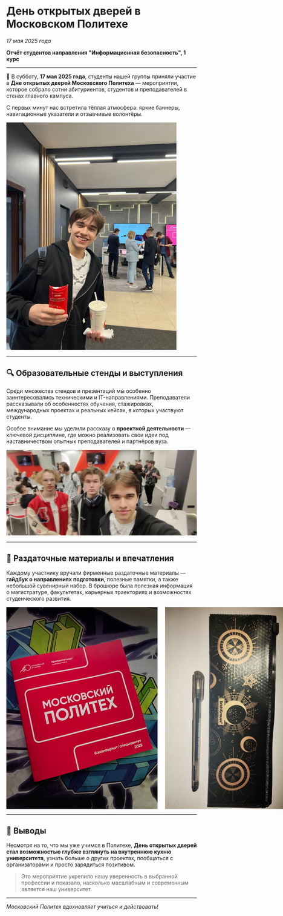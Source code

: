 # День открытых дверей в Московском Политехе  
*17 мая 2025 года*

**Отчёт студентов направления "Информационная безопасность", 1 курс**

---

📍 В субботу, **17 мая 2025 года**, студенты нашей группы приняли участие в **Дне открытых дверей Московского Политеха** — мероприятии, которое собрало сотни абитуриентов, студентов и преподавателей в стенах главного кампуса.

С первых минут нас встретила тёплая атмосфера: яркие баннеры, навигационные указатели и отзывчивые волонтёры.

<img src="/reports/images/Vhod.jpg" alt="Фото у входа" width="450"/>

---

## 🔍 Образовательные стенды и выступления

Среди множества стендов и презентаций мы особенно заинтересовались техническими и IT-направлениями. Преподаватели рассказывали об особенностях обучения, стажировках, международных проектах и реальных кейсах, в которых участвуют студенты.

Особое внимание мы уделили рассказу о **проектной деятельности** — ключевой дисциплине, где можно реализовать свои идеи под наставничеством опытных преподавателей и партнёров вуза.

![Фото с друзьями в лекционной зоне](/reports/images/Trio.jpg)

---

## 🎁 Раздаточные материалы и впечатления

Каждому участнику вручали фирменные раздаточные материалы — **гайдбук о направлениях подготовки**, полезные памятки, а также небольшой сувенирный набор. В брошюре была полезная информация о магистратуре, факультетах, карьерных траекториях и возможностях студенческого развития.

<div style="display: flex; gap: 20px;">
  <img src="/reports/images/Book.jpg" alt="Брошюра" width="400"/>
  <img src="/reports/images/Penal.jpg" alt="Пенал с подарками" width="400"/>
</div>

---

## 💬 Выводы

Несмотря на то, что мы уже учимся в Политехе, **День открытых дверей стал возможностью глубже взглянуть на внутреннюю кухню университета**, узнать больше о других проектах, пообщаться с организаторами и просто зарядиться позитивом.

> Это мероприятие укрепило нашу уверенность в выбранной профессии и показало, насколько масштабным и современным является наш университет.

---

_Московский Политех вдохновляет учиться и действовать!_
